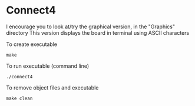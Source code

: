 # Connect4

I encourage you to look at/try the graphical version, in the "Graphics" directory
This version displays the board in terminal using ASCII characters 

To create executable
```
make
```
To run executable (command line)
```
./connect4
```
To remove object files and executable
```
make clean
```

